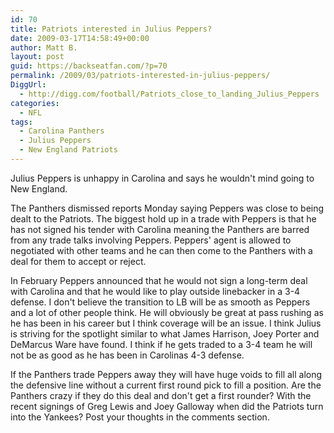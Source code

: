 ```yaml
---
id: 70
title: Patriots interested in Julius Peppers?
date: 2009-03-17T14:58:49+00:00
author: Matt B.
layout: post
guid: https://backseatfan.com/?p=70
permalink: /2009/03/patriots-interested-in-julius-peppers/
DiggUrl:
  - http://digg.com/football/Patriots_close_to_landing_Julius_Peppers
categories:
  - NFL
tags:
  - Carolina Panthers
  - Julius Peppers
  - New England Patriots
---
```


<div class="entry">
  <p>
    Julius Peppers is unhappy in Carolina and says he wouldn't mind going to New England.
  </p>

  <p>
    The Panthers dismissed reports Monday saying Peppers was close to being dealt to the Patriots. The biggest hold up in a trade with Peppers is that he has not signed his tender with Carolina meaning the Panthers are barred from any trade talks involving Peppers. Peppers' agent is allowed to negotiated with other teams and he can then come to the Panthers with a deal for them to accept or reject.
  </p>

  <p>
    In February Peppers announced that he would not sign a long-term deal with Carolina and that he would like to play outside linebacker in a 3-4 defense. I don't believe the transition to LB will be as smooth as Peppers and a lot of other people think. He will obviously be great at pass rushing as he has been in his career but I think coverage will be an issue. I think Julius is striving for the spotlight similar to what James Harrison, Joey Porter and DeMarcus Ware have found. I think if he gets traded to a 3-4 team he will not be as good as he has been in Carolinas 4-3 defense.
  </p>

  <p>
    If the Panthers trade Peppers away they will have huge voids to fill all along the defensive line without a current first round pick to fill a position. Are the Panthers crazy if they do this deal and don't get a first rounder? With the recent signings of Greg Lewis and Joey Galloway when did the Patriots turn into the Yankees? Post your thoughts in the comments section.
  </p>
</div>
